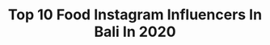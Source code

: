 ---
title: Top 10 Food Instagram Influencers In Bali In 2020
description: >-
  Find top food Instagram influencers in Bali in 2020. Most popular hashtags: #beach #baby #food #healthyfood.
platform: Instagram
profiles:
  - username: "alenika_pro"
    fullname: >-
      🔥Фитнес ТРЕНЕР ОНЛАЙН🔥ДИЕТОЛОГ
    location: "Indonesia"
    followers: 51481
    engagement: 91
    commentsToLikes: 0.035807
    id: ck5hokoj1pq850i11manr37sm
    verified: false
    hashtags: "#modelbali, #balitravel, #pool, #blogger"
  - username: "bellmando"
    fullname: >-
      Anton Bilukha 📍 Bali
    location: "Indonesia"
    followers: 43537
    engagement: 201
    commentsToLikes: 0.012660
    id: ck0vyhd2b405h0i19lwpbqmgq
    verified: false
    hashtags: "#trackandfield, #onlinecoaching, #homeworkout, #fitnessjourney"
  - username: "deaaristadewi"
    fullname: >-
      Travelwithdea
    location: "Indonesia"
    followers: 16035
    engagement: 235
    commentsToLikes: 0.014898
    id: ck5hm0rfkl6vi0i110wcprh9a
    verified: false
    hashtags: "#couplegoals, #sunsetbeach, #instagood, #mood"
  - username: "kuipersnick"
    fullname: >-
      Nick Kuipers
    location: "Indonesia"
    followers: 376153
    engagement: 1905
    commentsToLikes: 0.011995
    id: ck0tyzo4qojr30i19ybgkpk4t
    verified: true
    hashtags: "#watch, #terimakasih, #adodenhaag, #giveaway"
  - username: "arifwhy"
    fullname: >-
      Bumbu Indomie
    location: "Indonesia"
    followers: 4935
    engagement: 413
    commentsToLikes: 0.027964
    id: ck13bdl1qux2u0i19gp4m087d
    verified: false
    hashtags: "#mascott, #parasite, #barong, #artobiantoro"
  - username: "palakjain786"
    fullname: >-
      Palak Jain
    location: "Indonesia"
    followers: 103836
    engagement: 537
    commentsToLikes: 0.006404
    id: ck0w0zfu5gss70i19jmnojq16
    verified: true
    hashtags: "#ubud, #nest, #zee5, #coffeeplantation"
  - username: "balilifefood"
    fullname: >-
      Bali Life Food
    location: "Indonesia"
    followers: 118818
    engagement: 207
    commentsToLikes: 0.011693
    id: ck0ud1vlri7vm0i19fzchql7a
    verified: false
    hashtags: "#buongiornocos"
  - username: "wiolettatuschnio"
    fullname: >-
      vegan ⦙ health ⦙ sustainable
    location: "Indonesia"
    followers: 16829
    engagement: 611
    commentsToLikes: 0.059006
    id: ck0ttg76y2kre0i19q8ixjxqe
    verified: false
    hashtags: "#sustainability, #selfcare, #granola, #vegansnack"
  - username: "evelynegreselda"
    fullname: >-
      Evelyn👑
    location: "Indonesia"
    followers: 15857
    engagement: 171
    commentsToLikes: 0.011932
    id: ck5q0p51r72fd0i11i3v5c5n4
    verified: false
    hashtags: "#hainanisland, #summeroutfit, #photographylovers, #christmas"
  - username: "chefpriscilofficial"
    fullname: >-
      Priscilya Princessa 🏹
    location: "Indonesia"
    followers: 77194
    engagement: 214
    commentsToLikes: 0.023675
    id: ck13cz5xt2uzc0i19o3k5fw2i
    verified: true
    hashtags: "#dapurseru, #dirumahaja, #sanguan, #socialdistancing"
---